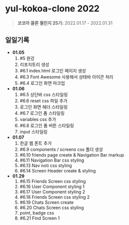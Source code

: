 # **yul-kokoa-clone 2022**

> **코코아 클론 챌린지 25기:** 2022.01.17 - 2022.01.31

## 일일기록

- **01.05**
  1. #5 완강
  2. 리포지토리 생성
  3. #6.1 index.html 로그인 페이지 생성
  4. #6.3 Font Awesome 사용해서 상태바 아이콘 처리
  5. #6.4 로그인 화면 마크업
- **01.06**
  1. #6.5 상단바 css 스타일링
  2. #6.6 reset css 파일 추가
  3. 로그인 화면 헤더 스타일링
  4. #6.7 로그인 폼 스타일링
  5. variables css 추가
  6. #6.8 로그인 폼 버튼 스타일링
  7. input 스타일링
- **01.07**
  1. 한글 웹 폰트 추가
  2. #6.9 components / screens css 폴더 생성
  3. #6.10 friends page create & Navigation Bar markup
  4. #6.11 Navigation Bar css styling
  5. #6.13 Nav noti css styling
  6. #6.14 Screen Header create & styling
- **01.29**
  1. #6.15 Friends Screen css styling
  2. #6.16 User Component styling 1
  3. #6.17 User Component styling 2
  4. #6.18 Friends Screen css styling 2
  5. #6.19 Chats Screen create
  6. #6.20 Chats Screen css styling
  7. point, badge css
  8. #6.21 Find Screen 1
